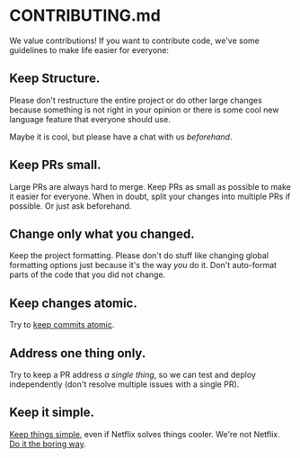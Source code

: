 # CONTRIBUTING.md
We value contributions! If you want to contribute code, we've some guidelines to make life easier for everyone:

## Keep Structure.
Please don't restructure the entire project or do other large changes because something is not right in your opinion or there is some cool new language feature that everyone should use.

Maybe it is cool, but please have a chat with us _beforehand_.

## Keep PRs small.
Large PRs are always hard to merge. Keep PRs as small as possible to make it easier for everyone. When in doubt, split your changes into multiple PRs if possible. Or just ask beforehand.

## Change only what you changed.
Keep the project formatting. Please don't do stuff like changing global formatting options just because it's the way _you_ do it. Don't auto-format parts of the code that you did not change.

## Keep changes atomic.
Try to [keep commits atomic](https://www.codewithjason.com/atomic-commits-testing/).

## Address one thing only.
Try to keep a PR address _a single thing_, so we can test and deploy independently (don't resolve multiple issues with a single PR).

## Keep it simple.
[Keep things simple](https://en.wikipedia.org/wiki/KISS_principle), even if Netflix solves things cooler. We're not Netflix. [Do it the boring way](http://boringtechnology.club).
